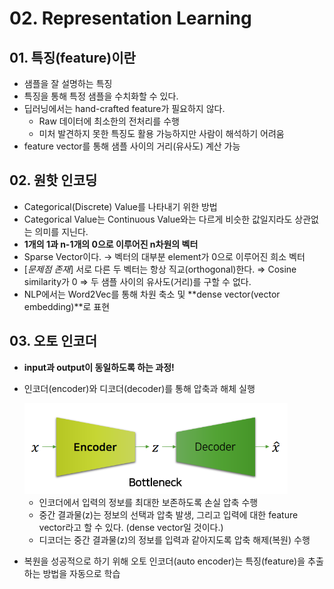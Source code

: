# 02. Representation Learning



## 01. 특징(feature)이란

- 샘플을 잘 설명하는 특징
- 특징을 통해 특정 샘플을 수치화할 수 있다.
- 딥러닝에서는 hand-crafted feature가 필요하지 않다.
  - Raw 데이터에 최소한의 전처리를 수행
  - 미처 발견하지 못한 특징도 활용 가능하지만 사람이 해석하기 어려움
- feature vector를 통해 샘플 사이의 거리(유사도) 계산 가능



## 02. 원핫 인코딩

- Categorical(Discrete) Value를 나타내기 위한 방법
- Categorical Value는 Continuous Value와는 다르게 비슷한 값일지라도 상관없는 의미를 지닌다.
- **1개의 1과 n-1개의 0으로 이루어진 n차원의 벡터**
- Sparse Vector이다. → 벡터의 대부분 element가 0으로 이루어진 희소 벡터
- [*문제점 존재*] 서로 다른 두 벡터는 항상 직교(orthogonal)한다. ⇒ Cosine similarity가 0 ⇒ 두 샘플 사이의 유사도(거리)를 구할 수 없다.
- NLP에서는 Word2Vec를 통해 차원 축소 및 **dense vector(vector embedding)**로 표현



## 03. 오토 인코더

- **input과 output이 동일하도록 하는 과정!**

- 인코더(encoder)와 디코더(decoder)를 통해 압축과 해체 실행

  <img src="../Images/autoencoder.png" style="zoom:60%;" />

  - 인코더에서 입력의 정보를 최대한 보존하도록 손실 압축 수행
  - 중간 결과물(z)는 정보의 선택과 압축 발생, 그리고 입력에 대한 feature vector라고 할 수 있다. (dense vector일 것이다.)
  - 디코더는 중간 결과물(z)의 정보를 입력과 같아지도록 압축 해제(복원) 수행

- 복원을 성공적으로 하기 위해 오토 인코더(auto encoder)는 특징(feature)을 추출하는 방법을 자동으로 학습